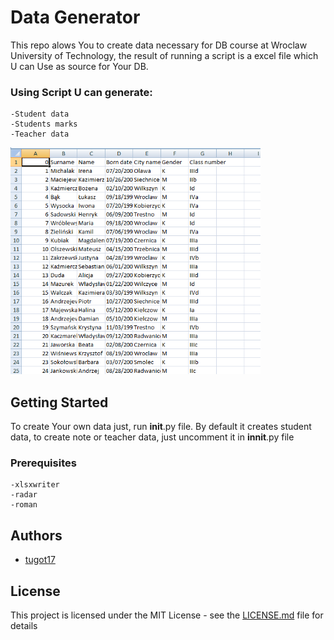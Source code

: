 # Data Generator

This repo alows You to create data necessary for DB course at Wroclaw University of Technology, the result of running a script is a excel file which U can Use as source for Your DB. 

### Using Script U can generate:
```
-Student data 
-Students marks
-Teacher data
```

<img src="Data/result.png" alt="drawing" width="400px"/>


## Getting Started
To create Your own data just, run __init__.py file. By default it creates student data, to create note or teacher data, just uncomment it in __innit__.py file

### Prerequisites
```
-xlsxwriter
-radar
-roman
```


## Authors

* [tugot17](https://github.com/tugot17)


## License

This project is licensed under the MIT License - see the [LICENSE.md](LICENSE.md) file for details


